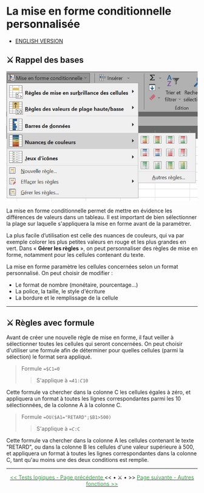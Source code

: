 # La mise en forme conditionnelle personnalisée

* [ENGLISH VERSION](../en/mise-en-forme-conditionnelle.md)
  
## ⚔️ Rappel des bases

![Mise en forme conditionnelle](/images/mise_en_forme_conditionnelle.jpg)

La mise en forme conditionnelle permet de mettre en évidence les différences de valeurs dans un tableau. Il est important de bien sélectionner la plage sur laquelle s'appliquera la mise en forme avant de la paramétrer.

La plus facile d’utilisation est celle des nuances de couleurs, qui va par exemple colorer les plus petites valeurs en rouge et les plus grandes en vert. Dans « <b>Gérer les règles</b> », on peut personnaliser des règles de mise en forme, notamment pour les cellules contenant du texte.

La mise en forme paramètre les cellules concernées selon un format personnalisé. On peut choisir de modifier :

* Le format de nombre (monétaire, pourcentage...)
* La police, la taille, le style d'écriture
* La bordure et le remplissage de la cellule


* * *


## ⚔️ Règles avec formule

Avant de créer une nouvelle règle de mise en forme, il faut veiller à sélectionner toutes les cellules qui seront concernées. On peut choisir d'utiliser une formule afin de déterminer pour quelles cellules (parmi la sélection) le format sera appliqué. <br>



> Formule <code>=$C1=0</code>
>> S'applique à <code>=$A$1:$C$10</code>

Cette formule va chercher dans la colonne C les cellules égales à zéro, et appliquera un format à toutes les lignes correspondantes parmi les 10 sélectionnées, de la colonne A à la colonne C.



> Formule <code>=OU($A1="RETARD";$B1>500)</code>
>> S'applique à <code>=$C:$C</code> 

Cette formule va chercher dans la colonne A les cellules contenant le texte "RETARD", ou dans la colonne B les cellules d'une valeur supérieure à 500, et appliquera un format à toutes les lignes correspondantes dans la colonne C, tant qu'au moins une des deux conditions est remplie.


* * *

<center> <a href="tests-logiques" target="self" title="Tests logiques"> <font color="#389E46"> << Tests logiques - Page précédente </font> </a> << • ⚔️ • >> <a href="autres-fonctions" target="_self" title="Autres fonctions"> <font color="#389E46"> Page suivante - Autres fonctions >> </font> </a> </center>
